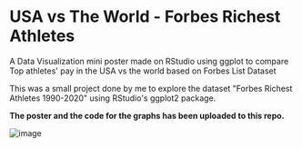 # USA vs The World - Forbes Richest Athletes
A Data Visualization mini poster made on RStudio using ggplot to compare Top athletes' pay in the USA vs the world based on Forbes List Dataset

This was a small project done by me to explore the dataset "Forbes Richest Athletes 1990-2020" using RStudio's ggplot2 package. 

**The poster and the code for the graphs has been uploaded to this repo.**

![image](https://user-images.githubusercontent.com/119636208/205523175-70ff7aee-80da-49d0-87ab-130571b85815.png)

